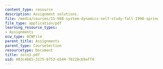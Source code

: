 ```yaml
---
content_type: resource
description: Assignment solutions.
file: /media/courses/15-988-system-dynamics-self-study-fall-1998-spring-1999/803c4b6531758753e54478228c69aff4_soln3.pdf
file_type: application/pdf
learning_resource_types:
- Assignments
ocw_type: OCWFile
parent_title: Assignments
parent_type: CourseSection
resourcetype: Document
title: soln3.pdf
uid: 803c4b65-3175-8753-e544-78228c69aff4
---
```

